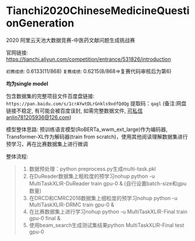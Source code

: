 # Tianchi2020ChineseMedicineQuestionGeneration
2020 阿里云天池大数据竞赛-中医药文献问题生成挑战赛

官网链接: https://tianchi.aliyun.com/competition/entrance/531826/introduction

`初赛成绩`: 0.6133(11/868)  `复赛成绩`: 0.6215(8/868=>复赛代码审核后为第6)

**均为single model**

包含数据集的完整项目文件百度盘链接: `https://pan.baidu.com/s/1crAYwtDLrGnkls9xdfQdQg`  提取码：`qagl`
(备注:网盘链接不稳定, 有可能会被百度误封, 如需完整数据文件, 可私信anlin781205936@126.com)

模型整体思路: 预训练语言模型(RoBERTa_wwm_ext_large)作为编码器, Transformer-XL作为解码器(train from scratch)，使用其他阅读理解数据集进行预学习，再在比赛数据集上进行微调

整体流程:
> 1. 数据预处理：python preprocess.py生成multi-task.pkl
> 2. 在DuReader数据集上粗粒度的预学习nohup python -u MultiTaskXLIR-DuReader train gpu-0 &  (自行设置batch-size和gpu数量)
> 3. 在DRCD和CMRC2018数据集上细粒度的预学习nohup python -u MultiTaskXLIR-DRMC train gpu-0 &
> 4. 在比赛数据集上进行学习nohup python -u MultiTaskXLIR-Final train gpu-0 final &
> 5. 使用beam_search生成测试集结果python MultiTaskXLIR-Final test gpu-0
